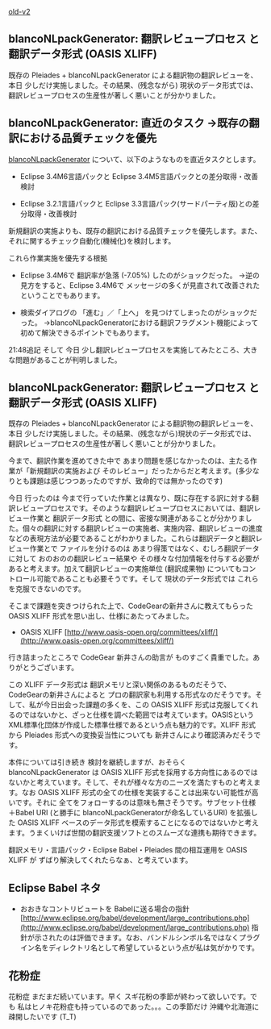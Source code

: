 [old-v2](ig080403-orig.html)

## blancoNLpackGenerator: 翻訳レビュープロセス と 翻訳データ形式 (OASIS XLIFF)

既存の Pleiades + blancoNLpackGenerator による翻訳物の翻訳レビューを、本日 少しだけ実施しました。その結果、(残念ながら) 現状のデータ形式では、翻訳レビュープロセスの生産性が著しく悪いことが分かりました。

## blancoNLpackGenerator: 直近のタスク →既存の翻訳における品質チェックを優先

[blancoNLpackGenerator](http://www.igapyon.jp/blanco/blanconlpackgenerator.html) について、以下のようなものを直近タスクとします。

* Eclipse 3.4M6言語パックと Eclipse 3.4M5言語パックとの差分取得・改善検討
  
* Eclipse 3.2.1言語パックと Eclipse 3.3言語パック(サードパーティ版)との差分取得・改善検討

新規翻訳の実施よりも、既存の翻訳における品質チェックを優先します。また、それに関するチェック自動化(機械化)を検討します。

これら作業実施を優先する根拠

* Eclipse 3.4M6で 翻訳率が急落 (-7.05%) したのがショックだった。
  →逆の見方をすると、Eclipse 3.4M6で メッセージの多くが見直されて改善されたということでもあります。
  
* 検索ダイアログの 「進む」／「上へ」 を見つけてしまったのがショックだった。
  →blancoNLpackGeneratorにおける翻訳フラグメント機能によって初めて解決できるポイントでもあります。

21:48追記 そして 今日 少し翻訳レビュープロセスを実施してみたところ、大きな問題があることが判明しました。

## blancoNLpackGenerator: 翻訳レビュープロセス と 翻訳データ形式 (OASIS XLIFF)

既存の Pleiades + blancoNLpackGenerator による翻訳物の翻訳レビューを、本日 少しだけ実施しました。その結果、(残念ながら)現状のデータ形式では、翻訳レビュープロセスの生産性が著しく悪いことが分かりました。

今まで、翻訳作業を進めてきた中で あまり問題を感じなかったのは、主たる作業が「新規翻訳の実施および そのレビュー」だったからだと考えます。(多少なりとも課題は感じつつあったのですが、致命的では無かったのです)

今日 行ったのは 今まで行っていた作業とは異なり、既に存在する訳に対する翻訳レビュープロセスです。そのような翻訳レビュープロセスにおいては、翻訳レビュー作業と 翻訳データ形式 との間に、密接な関連があることが分かりました。個々の翻訳に対する翻訳レビューの実施者、実施内容、翻訳レビューの進度などの表現方法が必要であることがわかりました。これらは翻訳データと翻訳レビュー作業とで ファイルを分けるのは あまり得策ではなく、むしろ翻訳データに対して おのおのの翻訳レビュー結果や その様々な付加情報を付与する必要があると考えます。加えて翻訳レビューの実施単位
(翻訳成果物) についてもコントロール可能であることも必要そうです。そして 現状のデータ形式では これらを克服できないのです。

そこまで課題を突きつけられた上で、CodeGearの新井さんに教えてもらった OASIS XLIFF 形式を思い出し、仕様にあたってみました。

* OASIS XLIFF
  [http://www.oasis-open.org/committees/xliff/](http://www.oasis-open.org/committees/xliff/)

行き詰まったところで CodeGear 新井さんの助言が ものすごく貴重でした。ありがとうございます。

この XLIFF データ形式は 翻訳メモリと深い関係のあるものだそうで、CodeGearの新井さんによると プロの翻訳家も利用する形式なのだそうです。そして、私が今日出会った課題の多くを、この OASIS XLIFF 形式は克服してくれるのではないかと、ざっと仕様を調べた範囲では考えています。OASISという XML標準化団体が作成した標準仕様であるという点も魅力的です。XLIFF 形式から Pleiades 形式への変換妥当性についても 新井さんにより確認済みだそうです。

本件については引き続き 検討を継続しますが、おそらく blancoNLpackGenerator は OASIS XLIFF 形式を採用する方向性にあるのではないかと考えています。そして、それが様々な方のニーズを満たすものと考えます。なお
OASIS XLIFF 形式の全ての仕様を実装することは出来ない可能性が高いです。それに 全てをフォローするのは意味も無さそうです。サブセット仕様＋Babel URI (と勝手に
blancoNLpackGeneratorが命名しているURI) を拡張した OASIS XLIFF ベースのデータ形式を模索することになるのではないかと考えます。うまくいけば世間の翻訳支援ソフトとのスムーズな連携も期待できます。

翻訳メモリ・言語パック・Eclipse Babel・Pleiades 間の相互運用を OASIS XLIFF が ずばり解決してくれたらなぁ、と考えています。

## Eclipse Babel ネタ

* おおきなコントリビュートを Babelに送る場合の指針
  [http://www.eclipse.org/babel/development/large_contributions.php](http://www.eclipse.org/babel/development/large_contributions.php)
  指針が示されたのは評価できます。なお、バンドルシンボル名ではなくプラグイン名をディレクトリ名として希望しているという点が私は気がかりです。

## 花粉症

花粉症 まだまだ続いています。早く スギ花粉の季節が終わって欲しいです。でも 私はヒノキ花粉症も持っているのであった。。。この季節だけ 沖縄や北海道に疎開したいです (T_T)